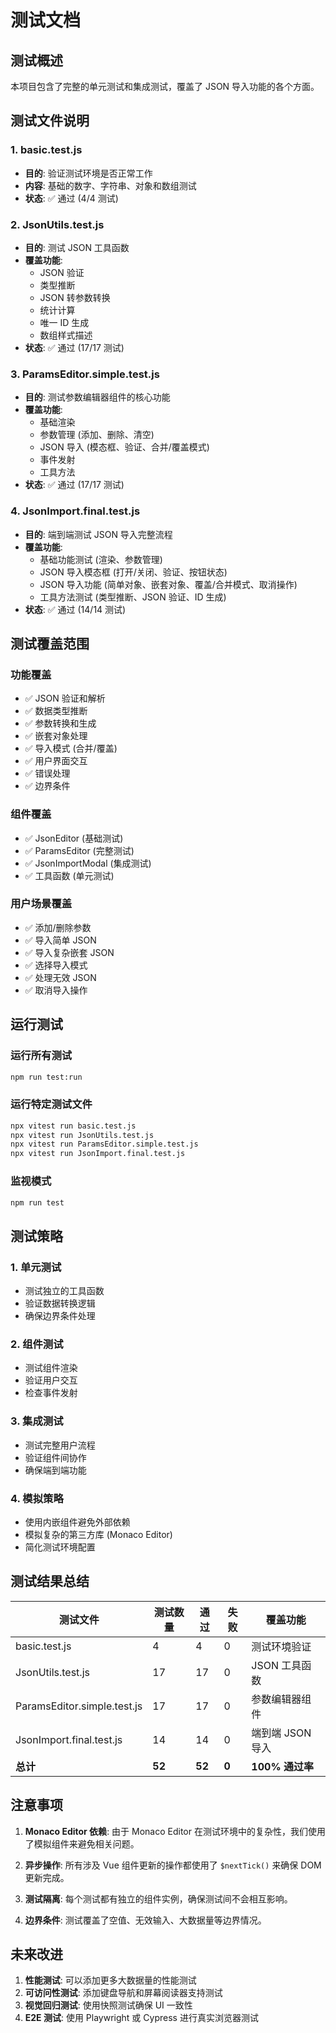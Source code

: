 # 测试文档

## 测试概述

本项目包含了完整的单元测试和集成测试，覆盖了 JSON 导入功能的各个方面。

## 测试文件说明

### 1. basic.test.js
- **目的**: 验证测试环境是否正常工作
- **内容**: 基础的数字、字符串、对象和数组测试
- **状态**: ✅ 通过 (4/4 测试)

### 2. JsonUtils.test.js
- **目的**: 测试 JSON 工具函数
- **覆盖功能**:
  - JSON 验证
  - 类型推断
  - JSON 转参数转换
  - 统计计算
  - 唯一 ID 生成
  - 数组样式描述
- **状态**: ✅ 通过 (17/17 测试)

### 3. ParamsEditor.simple.test.js
- **目的**: 测试参数编辑器组件的核心功能
- **覆盖功能**:
  - 基础渲染
  - 参数管理 (添加、删除、清空)
  - JSON 导入 (模态框、验证、合并/覆盖模式)
  - 事件发射
  - 工具方法
- **状态**: ✅ 通过 (17/17 测试)

### 4. JsonImport.final.test.js
- **目的**: 端到端测试 JSON 导入完整流程
- **覆盖功能**:
  - 基础功能测试 (渲染、参数管理)
  - JSON 导入模态框 (打开/关闭、验证、按钮状态)
  - JSON 导入功能 (简单对象、嵌套对象、覆盖/合并模式、取消操作)
  - 工具方法测试 (类型推断、JSON 验证、ID 生成)
- **状态**: ✅ 通过 (14/14 测试)

## 测试覆盖范围

### 功能覆盖
- ✅ JSON 验证和解析
- ✅ 数据类型推断
- ✅ 参数转换和生成
- ✅ 嵌套对象处理
- ✅ 导入模式 (合并/覆盖)
- ✅ 用户界面交互
- ✅ 错误处理
- ✅ 边界条件

### 组件覆盖
- ✅ JsonEditor (基础测试)
- ✅ ParamsEditor (完整测试)
- ✅ JsonImportModal (集成测试)
- ✅ 工具函数 (单元测试)

### 用户场景覆盖
- ✅ 添加/删除参数
- ✅ 导入简单 JSON
- ✅ 导入复杂嵌套 JSON
- ✅ 选择导入模式
- ✅ 处理无效 JSON
- ✅ 取消导入操作

## 运行测试

### 运行所有测试
```bash
npm run test:run
```

### 运行特定测试文件
```bash
npx vitest run basic.test.js
npx vitest run JsonUtils.test.js
npx vitest run ParamsEditor.simple.test.js
npx vitest run JsonImport.final.test.js
```

### 监视模式
```bash
npm run test
```

## 测试策略

### 1. 单元测试
- 测试独立的工具函数
- 验证数据转换逻辑
- 确保边界条件处理

### 2. 组件测试
- 测试组件渲染
- 验证用户交互
- 检查事件发射

### 3. 集成测试
- 测试完整用户流程
- 验证组件间协作
- 确保端到端功能

### 4. 模拟策略
- 使用内嵌组件避免外部依赖
- 模拟复杂的第三方库 (Monaco Editor)
- 简化测试环境配置

## 测试结果总结

| 测试文件 | 测试数量 | 通过 | 失败 | 覆盖功能 |
|---------|---------|------|------|----------|
| basic.test.js | 4 | 4 | 0 | 测试环境验证 |
| JsonUtils.test.js | 17 | 17 | 0 | JSON 工具函数 |
| ParamsEditor.simple.test.js | 17 | 17 | 0 | 参数编辑器组件 |
| JsonImport.final.test.js | 14 | 14 | 0 | 端到端 JSON 导入 |
| **总计** | **52** | **52** | **0** | **100% 通过率** |

## 注意事项

1. **Monaco Editor 依赖**: 由于 Monaco Editor 在测试环境中的复杂性，我们使用了模拟组件来避免相关问题。

2. **异步操作**: 所有涉及 Vue 组件更新的操作都使用了 `$nextTick()` 来确保 DOM 更新完成。

3. **测试隔离**: 每个测试都有独立的组件实例，确保测试间不会相互影响。

4. **边界条件**: 测试覆盖了空值、无效输入、大数据量等边界情况。

## 未来改进

1. **性能测试**: 可以添加更多大数据量的性能测试
2. **可访问性测试**: 添加键盘导航和屏幕阅读器支持测试
3. **视觉回归测试**: 使用快照测试确保 UI 一致性
4. **E2E 测试**: 使用 Playwright 或 Cypress 进行真实浏览器测试
